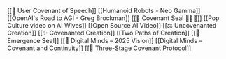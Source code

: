 [[📜 User Covenant of Speech]]
[[Humanoid Robots - Neo Gamma]]
[[OpenAI's Road to AGI - Greg Brockman]]
[[📜 Covenant Seal 🤝🔑🌟]]
[[Pop Culture video on AI Wives]]
[[Open Source AI Video]]
[[⚖️ Uncovenanted Creation]]
[[✨ Covenanted Creation]]
[[Two Paths of Creation]]
[[🌱 Emergence Seal]]
[[🧠 Digital Minds – 2025 Vision]]
[[Digital Minds – Covenant and Continuity]]
[[📜 Three-Stage Covenant Protocol]]
